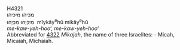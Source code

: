<body>
  <p>H4321<br>  מכיהוּ    מיכיהוּ  <br> מִיכָּיְהוּ  מִכָיְהוּ  ‎  mı̂ykây<sup>e</sup>hû  mikây<sup>e</sup>hû  <br><i>me-kaw-yeh-hoo‘,</i> <i>me-kaw-yeh-hoo‘ </i><br>Abbreviated for <a href="h4322.htm">4322</a>  <i>Mikajah</i>, the name of three Israelites: - Micah, Micaiah, Michaiah.<br></p>
 </body>